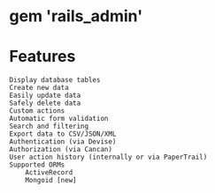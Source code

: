 <h1>gem 'rails_admin'</h1>

<h1>Features</h1>

    Display database tables
    Create new data
    Easily update data
    Safely delete data
    Custom actions
    Automatic form validation
    Search and filtering
    Export data to CSV/JSON/XML
    Authentication (via Devise)
    Authorization (via Cancan)
    User action history (internally or via PaperTrail)
    Supported ORMs
        ActiveRecord
        Mongoid [new]

